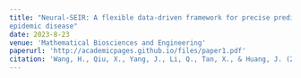 ```yaml
---
title: "Neural-SEIR: A flexible data-driven framework for precise prediction of
epidemic disease"
date: 2023-8-23
venue: 'Mathematical Biosciences and Engineering'
paperurl: 'http://academicpages.github.io/files/paper1.pdf'
citation: 'Wang, H., Qiu, X., Yang, J., Li, Q., Tan, X., & Huang, J. (2023). Neural-SEIR: A flexible data-driven framework for precise prediction of epidemic disease. Mathematical Biosciences and Engineering, 20(9), 16807-16823.'
---
```

